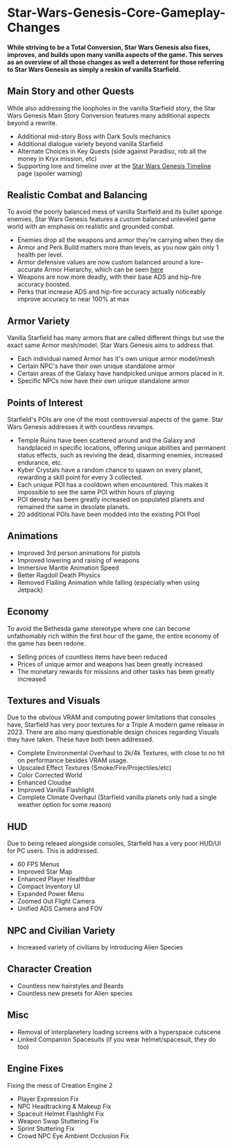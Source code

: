 # Star-Wars-Genesis-Core-Gameplay-Changes

#### While striving to be a Total Conversion, Star Wars Genesis also fixes, improves, and builds upon many vanilla aspects of the game. This serves as an overview of all those changes as well a deterrent for those referring to Star Wars Genesis as simply a reskin of vanilla Starfield.

## Main Story and other Quests
While also addressing the loopholes in the vanilla Starfield story, the Star Wars Genesis Main Story Conversion features many additional aspects beyond a rewrite.
- Additional mid-story Boss with Dark Souls mechanics
- Additional dialogue variety beyond vanilla Starfield
- Alternate Choices in Key Quests (side against Paradiso, rob all the money in Kryx mission, etc)
- Supporting lore and timeline over at the [Star Wars Genesis Timeline](https://github.com/DeityVengy/Star-Wars-Genesis-Timeline) page (spoiler warning)

## Realistic Combat and Balancing
To avoid the poorly balanced mess of vanilla Starfield and its bullet sponge enemies, Star Wars Genesis features a custom balanced unleveled game world with an emphasis on realistic and grounded combat.
- Enemies drop all the weapons and armor they're carrying when they die
- Armor and Perk Build matters more than levels, as you now gain only 1 health per level.
- Armor defensive values are now custom balanced around a lore-accurate Armor Hierarchy, which can be seen [here](https://docs.google.com/spreadsheets/d/10nsfWMzfDtFHDXaNGmyb3dDeQLnNtfgh/edit?gid=2113529235#gid=2113529235)
- Weapons are now more deadly, with their base ADS and hip-fire accuracy boosted.
- Perks that increase ADS and hip-fire accuracy actually noticeably improve accuracy to near 100% at max

## Armor Variety
Vanilla Starfield has many armors that are called different things but use the exact same Armor mesh/model. Star Wars Genesis aims to address that.
- Each individual named Armor has it's own unique armor model/mesh
- Certain NPC's have their own unique standalone armor
- Certain areas of the Galaxy have handpicked unique armors placed in it.
- Specific NPCs now have their own unique standalone armor

## Points of Interest
Starfield's POIs are one of the most controversial aspects of the game. Star Wars Genesis addresses it with countless revamps.
- Temple Ruins have been scattered around and the Galaxy and handplaced in specific locations, offering unique abilities and permanent status effects, such as reviving the dead, disarming enemies, increased endurance, etc.
- Kyber Crystals have a random chance to spawn on every planet, rewarding a skill point for every 3 collected.
- Each unique POI has a cooldown when encountered. This makes it impossible to see the same POI within hours of playing
- POI density has been greatly increased on populated planets and remained the same in desolate planets.
- 20 additional POIs have been modded into the existing POI Pool

## Animations
- Improved 3rd person animations for pistols
- Improved lowering and raising of weapons
- Immersive Mantle Animation Speed
- Better Ragdoll Death Physics
- Removed Flailing Animation while falling (especially when using Jetpack)

## Economy
To avoid the Bethesda game stereotype where one can become unfathomably rich within the first hour of the game, the entire economy of the game has been redone.
- Selling prices of countless items have been reduced
- Prices of unique armor and weapons has been greatly increased
- The monetary rewards for missions and other tasks has been greatly increased

## Textures and Visuals
Due to the obvious VRAM and computing power limitations that consoles have, Starfield has very poor textures for a Triple A modern game release in 2023. There are also many questionable design choices regarding Visuals they have taken. These have both been addressed.
- Complete Environmental Overhaul to 2k/4k Textures, with close to no hit on performance besides VRAM usage.
- Upscaled Effect Textures (Smoke/Fire/Projectiles/etc)
- Color Corrected World
- Enhanced Cloudse
- Improved Vanilla Flashlight
- Complete Climate Overhaul (Starfield vanilla planets only had a single weather option for some reason)

## HUD
Due to being releaed alongside consoles, Starfield has a very poor HUD/UI for PC users. This is addressed. 
- 60 FPS Menus
- Improved Star Map
- Enhanced Player Healthbar
- Compact Inventory UI
- Expanded Power Menu
- Zoomed Out Flight Camera
- Unified ADS Camera and FOV

## NPC and Civilian Variety
- Increased variety of civilians by introducing Alien Species

## Character Creation
- Countless new hairstyles and Beards
- Countless new presets for Alien species

## Misc
- Removal of interplanetery loading screens with a hyperspace cutscene
- Linked Companion Spacesuits (if you wear helmet/spacesuit, they do too)

## Engine Fixes
Fixing the mess of Creation Engine 2
- Player Expression Fix
- NPC Headtracking & Makeup Fix
- Spaceuit Helmet Flashlight Fix
- Weapon Swap Stuttering Fix
- Sprint Stuttering Fix
- Crowd NPC Eye Ambient Occlusion Fix
